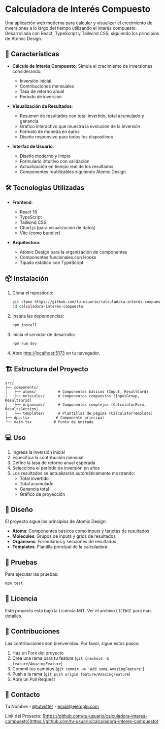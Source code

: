 # Calculadora de Interés Compuesto

Una aplicación web moderna para calcular y visualizar el crecimiento de inversiones a lo largo del tiempo utilizando el interés compuesto. Desarrollada con React, TypeScript y Tailwind CSS, siguiendo los principios de Atomic Design.

## 🚀 Características

- **Cálculo de Interés Compuesto**: Simula el crecimiento de inversiones considerando:
  - Inversión inicial
  - Contribuciones mensuales
  - Tasa de retorno anual
  - Período de inversión

- **Visualización de Resultados**:
  - Resumen de resultados con total invertido, total acumulado y ganancia
  - Gráfico interactivo que muestra la evolución de la inversión
  - Formato de moneda en euros
  - Diseño responsivo para todos los dispositivos

- **Interfaz de Usuario**:
  - Diseño moderno y limpio
  - Formulario intuitivo con validación
  - Actualización en tiempo real de los resultados
  - Componentes reutilizables siguiendo Atomic Design

## 🛠️ Tecnologías Utilizadas

- **Frontend**:
  - React 18
  - TypeScript
  - Tailwind CSS
  - Chart.js (para visualización de datos)
  - Vite (como bundler)

- **Arquitectura**:
  - Atomic Design para la organización de componentes
  - Componentes funcionales con Hooks
  - Tipado estático con TypeScript

## 📦 Instalación

1. Clona el repositorio:
   ```bash
   git clone https://github.com/tu-usuario/calculadora-interes-compuesto.git
   cd calculadora-interes-compuesto
   ```

2. Instala las dependencias:
   ```bash
   npm install
   ```

3. Inicia el servidor de desarrollo:
   ```bash
   npm run dev
   ```

4. Abre [http://localhost:5173](http://localhost:5173) en tu navegador.

## 🏗️ Estructura del Proyecto

```
src/
├── components/
│   ├── atoms/          # Componentes básicos (Input, ResultCard)
│   ├── molecules/      # Componentes compuestos (InputGroup, ResultsGrid)
│   ├── organisms/      # Componentes complejos (CalculatorForm, ResultsSection)
│   └── templates/      # Plantillas de página (CalculatorTemplate)
├── App.tsx            # Componente principal
└── main.tsx          # Punto de entrada
```

## 💻 Uso

1. Ingresa la inversión inicial
2. Especifica la contribución mensual
3. Define la tasa de retorno anual esperada
4. Selecciona el período de inversión en años
5. Los resultados se actualizarán automáticamente mostrando:
   - Total invertido
   - Total acumulado
   - Ganancia total
   - Gráfico de proyección

## 🎨 Diseño

El proyecto sigue los principios de Atomic Design:

- **Atoms**: Componentes básicos como inputs y tarjetas de resultados
- **Molecules**: Grupos de inputs y grids de resultados
- **Organisms**: Formularios y secciones de resultados
- **Templates**: Plantilla principal de la calculadora

## 🧪 Pruebas

Para ejecutar las pruebas:
```bash
npm test
```

## 📝 Licencia

Este proyecto está bajo la Licencia MIT. Ver el archivo `LICENSE` para más detalles.

## 🤝 Contribuciones

Las contribuciones son bienvenidas. Por favor, sigue estos pasos:

1. Haz un Fork del proyecto
2. Crea una rama para tu feature (`git checkout -b feature/AmazingFeature`)
3. Commit tus cambios (`git commit -m 'Add some AmazingFeature'`)
4. Push a la rama (`git push origin feature/AmazingFeature`)
5. Abre un Pull Request

## 📧 Contacto

Tu Nombre - [@tutwitter](https://twitter.com/tutwitter) - email@ejemplo.com

Link del Proyecto: [https://github.com/tu-usuario/calculadora-interes-compuesto](https://github.com/tu-usuario/calculadora-interes-compuesto)
